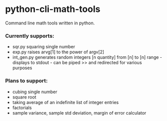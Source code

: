 # python-cli-math-tools
Command line math tools written in python. 



### Currently supports:

- sqr.py squaring single number
- exp.py raises arvg[1] to the power of argv[2]
- int_gen.py generates random integers [n quantity] from [n] to [n] range - displays to stdout - can be piped >> and redirected for various purposes





### Plans to support:

- cubing single number
- square root
- taking average of an indefinite list of integer entries
- factorials
- sample variance, sample std deviation, margin of error calculator











